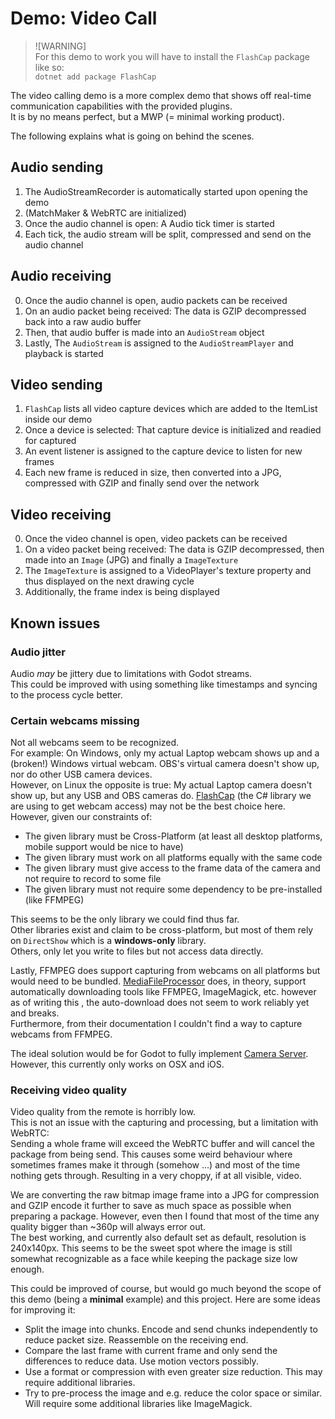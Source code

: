 # Demo: Video Call

> ![WARNING]  
> For this demo to work you will have to install the `FlashCap` package like so:  
> `dotnet add package FlashCap`

The video calling demo is a more complex demo that shows off real-time communication capabilities with the provided plugins.  
It is by no means perfect, but a MWP (= minimal working product).

The following explains what is going on behind the scenes.

## Audio sending

1. The AudioStreamRecorder is automatically started upon opening the demo
2. (MatchMaker & WebRTC are initialized)
3. Once the audio channel is open: A Audio tick timer is started
4. Each tick, the audio stream will be split, compressed and send on the audio channel

## Audio receiving

0. Once the audio channel is open, audio packets can be received
1. On an audio packet being received: The data is GZIP decompressed back into a raw audio buffer
2. Then, that audio buffer is made into an `AudioStream` object
3. Lastly, The `AudioStream` is assigned to the `AudioStreamPlayer` and playback is started

## Video sending

1. `FlashCap` lists all video capture devices which are added to the ItemList inside our demo
2. Once a device is selected: That capture device is initialized and readied for captured
3. An event listener is assigned to the capture device to listen for new frames
4. Each new frame is reduced in size, then converted into a JPG, compressed with GZIP and finally send over the network

## Video receiving

0. Once the video channel is open, video packets can be received
1. On a video packet being received: The data is GZIP decompressed, then made into an `Image` (JPG) and finally a `ImageTexture`
2. The `ImageTexture` is assigned to a VideoPlayer's texture property and thus displayed on the next drawing cycle
3. Additionally, the frame index is being displayed

## Known issues

### Audio jitter

Audio _may_ be jittery due to limitations with Godot streams.  
This could be improved with using something like timestamps and syncing to the process cycle better.

### Certain webcams missing

Not all webcams seem to be recognized.  
For example: On Windows, only my actual Laptop webcam shows up and a (broken!) Windows virtual webcam. OBS's virtual camera doesn't show up, nor do other USB camera devices.  
However, on Linux the opposite is true: My actual Laptop camera doesn't show up, but any USB and OBS cameras do.
[FlashCap](https://www.nuget.org/packages/FlashCap) (the C# library we are using to get webcam access) may not be the best choice here.  
However, given our constraints of:

- The given library must be Cross-Platform (at least all desktop platforms, mobile support would be nice to have)
- The given library must work on all platforms equally with the same code
- The given library must give access to the frame data of the camera and not require to record to some file
- The given library must not require some dependency to be pre-installed (like FFMPEG)

This seems to be the only library we could find thus far.  
Other libraries exist and claim to be cross-platform, but most of them rely on `DirectShow` which is a **windows-only** library.  
Others, only let you write to files but not access data directly.

Lastly, FFMPEG does support capturing from webcams on all platforms but would need to be bundled.
[MediaFileProcessor](https://github.com/askatmaster/MediaFileProcessor) does, in theory, support automatically downloading tools like FFMPEG, ImageMagick, etc. however as of writing this , the auto-download does not seem to work reliably yet and breaks.  
Furthermore, from their documentation I couldn't find a way to capture webcams from FFMPEG.

The ideal solution would be for Godot to fully implement [Camera Server](https://docs.godotengine.org/en/stable/classes/class_cameraserver.html).  
However, this currently only works on OSX and iOS.

### Receiving video quality

Video quality from the remote is horribly low.  
This is not an issue with the capturing and processing, but a limitation with WebRTC:  
Sending a whole frame will exceed the WebRTC buffer and will cancel the package from being send.
This causes some weird behaviour where sometimes frames make it through (somehow ...) and most of the time nothing gets through.
Resulting in a very choppy, if at all visible, video.

We are converting the raw bitmap image frame into a JPG for compression and GZIP encode it further to save as much space as possible when preparing a package.
However, even then I found that most of the time any quality bigger than ~360p will always error out.  
The best working, and currently also default set as default, resolution is 240x140px. This seems to be the sweet spot where the image is still somewhat recognizable as a face while keeping the package size low enough.

This could be improved of course, but would go much beyond the scope of this demo (being a **minimal** example) and this project.
Here are some ideas for improving it:

- Split the image into chunks. Encode and send chunks independently to reduce packet size. Reassemble on the receiving end.
- Compare the last frame with current frame and only send the differences to reduce data. Use motion vectors possibly.
- Use a format or compression with even greater size reduction. This may require additional libraries.
- Try to pre-process the image and e.g. reduce the color space or similar. Will require some additional libraries like ImageMagick.
